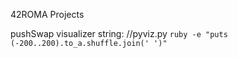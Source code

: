 42ROMA Projects


pushSwap visualizer string:  //pyviz.py `ruby -e "puts (-200..200).to_a.shuffle.join(' ')"`
